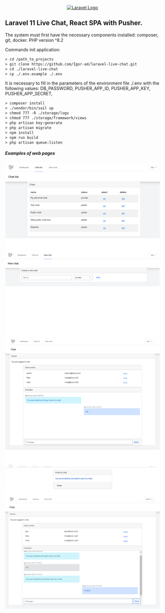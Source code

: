 <p align="center"><a href="https://laravel.com" target="_blank"><img src="https://raw.githubusercontent.com/laravel/art/master/logo-lockup/5%20SVG/2%20CMYK/1%20Full%20Color/laravel-logolockup-cmyk-red.svg" width="400" alt="Laravel Logo"></a></p>


## Laravel 11 Live Chat, React SPA with Pusher.

The system must first have the necessary components installed: composer, git, docker. PHP version ^8.2  

Commands init application:

```
> cd /path_to_projects
> git clone https://github.com/Igor-ad/laravel-live-chat.git
> cd ./laravel-live-chat
> cp ./.env.example ./.env

```

It is necessary to fill in the parameters of the environment file ./.env with the following values:
DB_PASSWORD,
PUSHER_APP_ID,
PUSHER_APP_KEY,
PUSHER_APP_SECRET,

```
> composer install
> ./vendor/bin/sail up
> chmod 777 -R ./storage/logs
> chmod 777 ./storage/framework/views
> php artisan key:generate
> php artisan migrate
> npm install 
> npm run build
> php artisan queue:listen

```

##### Examples of web pages

![image](public/img/chat_list.png)
![image](public/img/create_chat.png)
![image](public/img/chat_box.png)
![image](public/img/invite_modal_window.png)
![image](public/img/admin_chaat_box.png)
